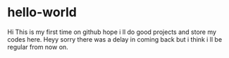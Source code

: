 # hello-world
Hi This is my first time on github hope i ll do good projects and store my codes here.
Heyy sorry there was a delay in coming back but i think i ll be regular from now on.
